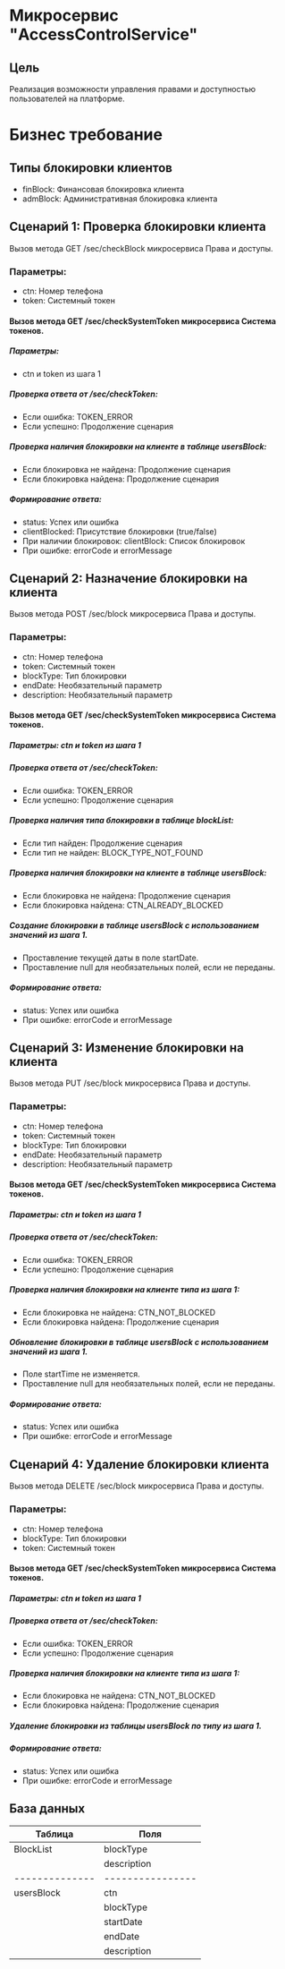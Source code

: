 # Микросервис "AccessControlService"


## Цель

Реализация возможности управления правами и доступностью пользователей на платформе.

# Бизнес требование

## Типы блокировки клиентов

- finBlock: Финансовая блокировка клиента
- admBlock: Административная блокировка клиента

## Сценарий 1: Проверка блокировки клиента

Вызов метода GET /sec/checkBlock микросервиса Права и доступы.

### Параметры:

- ctn: Номер телефона
- token: Системный токен

#### Вызов метода GET /sec/checkSystemToken микросервиса Система токенов.

##### Параметры:
- ctn и token из шага 1

##### Проверка ответа от /sec/checkToken:

- Если ошибка: TOKEN_ERROR
- Если успешно: Продолжение сценария

##### Проверка наличия блокировки на клиенте в таблице usersBlock:

- Если блокировка не найдена: Продолжение сценария
- Если блокировка найдена: Продолжение сценария

##### Формирование ответа:

- status: Успех или ошибка
- clientBlocked: Присутствие блокировки (true/false)
- При наличии блокировок: clientBlock: Список блокировок
- При ошибке: errorCode и errorMessage

## Сценарий 2: Назначение блокировки на клиента

Вызов метода POST /sec/block микросервиса Права и доступы.

### Параметры:

- ctn: Номер телефона
- token: Системный токен
- blockType: Тип блокировки
- endDate: Необязательный параметр
- description: Необязательный параметр

#### Вызов метода GET /sec/checkSystemToken микросервиса Система токенов.

##### Параметры: ctn и token из шага 1

##### Проверка ответа от /sec/checkToken:

- Если ошибка: TOKEN_ERROR
- Если успешно: Продолжение сценария

##### Проверка наличия типа блокировки в таблице blockList:

- Если тип найден: Продолжение сценария
- Если тип не найден: BLOCK_TYPE_NOT_FOUND

##### Проверка наличия блокировки на клиенте в таблице usersBlock:

- Если блокировка не найдена: Продолжение сценария
- Если блокировка найдена: CTN_ALREADY_BLOCKED

##### Создание блокировки в таблице usersBlock с использованием значений из шага 1.

- Проставление текущей даты в поле startDate.
- Проставление null для необязательных полей, если не переданы.

##### Формирование ответа:

- status: Успех или ошибка
- При ошибке: errorCode и errorMessage

## Сценарий 3: Изменение блокировки на клиента

Вызов метода PUT /sec/block микросервиса Права и доступы.

### Параметры:

- ctn: Номер телефона
- token: Системный токен
- blockType: Тип блокировки
- endDate: Необязательный параметр
- description: Необязательный параметр

#### Вызов метода GET /sec/checkSystemToken микросервиса Система токенов.

##### Параметры: ctn и token из шага 1

##### Проверка ответа от /sec/checkToken:

- Если ошибка: TOKEN_ERROR
- Если успешно: Продолжение сценария

##### Проверка наличия блокировки на клиенте типа из шага 1:

- Если блокировка не найдена: CTN_NOT_BLOCKED
- Если блокировка найдена: Продолжение сценария

##### Обновление блокировки в таблице usersBlock с использованием значений из шага 1.

- Поле startTime не изменяется.
- Проставление null для необязательных полей, если не переданы.

##### Формирование ответа:

- status: Успех или ошибка
- При ошибке: errorCode и errorMessage

## Сценарий 4: Удаление блокировки клиента

Вызов метода DELETE /sec/block микросервиса Права и доступы.

### Параметры:

- ctn: Номер телефона
- blockType: Тип блокировки
- token: Системный токен

#### Вызов метода GET /sec/checkSystemToken микросервиса Система токенов.

##### Параметры: ctn и token из шага 1

##### Проверка ответа от /sec/checkToken:

- Если ошибка: TOKEN_ERROR
- Если успешно: Продолжение сценария

##### Проверка наличия блокировки на клиенте типа из шага 1:

- Если блокировка не найдена: CTN_NOT_BLOCKED
- Если блокировка найдена: Продолжение сценария

##### Удаление блокировки из таблицы usersBlock по типу из шага 1.

##### Формирование ответа:

- status: Успех или ошибка
- При ошибке: errorCode и errorMessage

## База данных

| Таблица      | Поля           |
|--------------|----------------|
| BlockList    | blockType      |
|              | description    |
|--------------|----------------|
| usersBlock   | ctn            |
|              | blockType      |
|              | startDate      |
|              | endDate        |
|              | description    |

